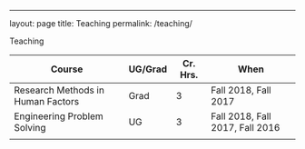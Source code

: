 ---
layout: page
title: Teaching
permalink: /teaching/

Teaching

| Course                            | UG/Grad | Cr. Hrs. | When                            |
| --------------------------------- | ------- | -------- | ------------------------------- |
| Research Methods in Human Factors | Grad    | 3        | Fall 2018, Fall 2017            |
| Engineering Problem Solving       | UG      | 3        | Fall 2018, Fall 2017, Fall 2016 |
|                                   |         |          |                                 |